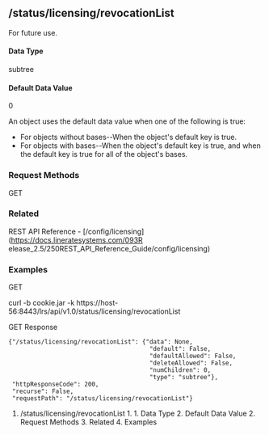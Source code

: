 ## /status/licensing/revocationList

For future use.

#### Data Type

subtree

#### Default Data Value

0

An object uses the default data value when one of the following is true:

  * For objects without bases--When the object's default key is true.
  * For objects with bases--When the object's default key is true, and when the default key is true for all of the object's bases.

### Request Methods

GET

### Related

REST API Reference - [/config/licensing](https://docs.lineratesystems.com/093R
elease_2.5/250REST_API_Reference_Guide/config/licensing)

### Examples

GET

curl -b cookie.jar -k
https://host-56:8443/lrs/api/v1.0/status/licensing/revocationList

GET Response

    
    
    {"/status/licensing/revocationList": {"data": None,
                                           "default": False,
                                           "defaultAllowed": False,
                                           "deleteAllowed": False,
                                           "numChildren": 0,
                                           "type": "subtree"},
     "httpResponseCode": 200,
     "recurse": False,
     "requestPath": "/status/licensing/revocationList"}
    

  1. /status/licensing/revocationList
    1.       1. Data Type
      2. Default Data Value
    2. Request Methods
    3. Related
    4. Examples


